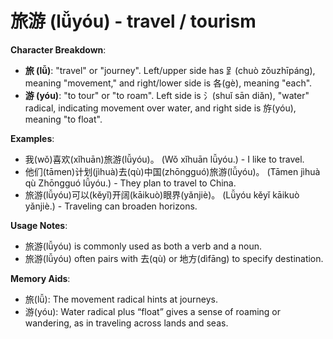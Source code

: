 # **旅游 (lǚyóu) - travel / tourism**

**Character Breakdown**:  
- **旅 (lǚ)**: "travel" or "journey". Left/upper side has ⻊(chuò zǒuzhīpáng), meaning "movement," and right/lower side is 各(gè), meaning "each".  
- **游 (yóu)**: "to tour" or "to roam". Left side is 氵(shuǐ sān diǎn), "water" radical, indicating movement over water, and right side is 斿(yóu), meaning "to float".

**Examples**:  
- 我(wǒ)喜欢(xǐhuān)旅游(lǚyóu)。 (Wǒ xǐhuān lǚyóu.) - I like to travel.  
- 他们(tāmen)计划(jìhuà)去(qù)中国(zhōngguó)旅游(lǚyóu)。 (Tāmen jìhuà qù Zhōngguó lǚyóu.) - They plan to travel to China.  
- 旅游(lǚyóu)可以(kěyǐ)开阔(kāikuò)眼界(yǎnjiè)。 (Lǚyóu kěyǐ kāikuò yǎnjiè.) - Traveling can broaden horizons.

**Usage Notes**:  
- 旅游(lǚyóu) is commonly used as both a verb and a noun.  
- 旅游(lǚyóu) often pairs with 去(qù) or 地方(dìfāng) to specify destination.

**Memory Aids**:  
- 旅(lǚ): The movement radical hints at journeys.  
- 游(yóu): Water radical plus “float” gives a sense of roaming or wandering, as in traveling across lands and seas.